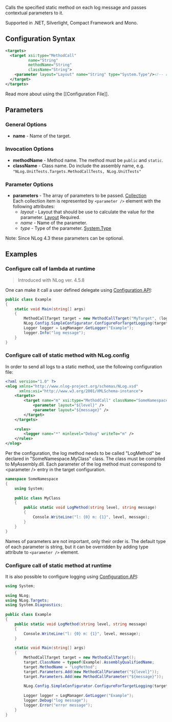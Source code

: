 Calls the specified static method on each log message and passes contextual parameters to it. 

Supported in .NET, Silverlight, Compact Framework and Mono.

## Configuration Syntax
```xml
<targets>
  <target xsi:type="MethodCall"
          name="String"
          methodName="String"
          className="String">
    <parameter layout="Layout" name="String" type="System.Type"/><!-- repeated -->
  </target>
</targets>
```
Read more about using the [[Configuration File]].

## Parameters
### General Options
* **name** - Name of the target.

### Invocation Options
* **methodName** - Method name. The method must be `public` and `static`.
* **className** - Class name. Do include the assembly name, e.g. `"NLog.UnitTests.Targets.MethodCallTests, NLog.UnitTests"`

### Parameter Options
* **parameters** - The array of parameters to be passed. [Collection](Data-types)  
Each collection item is represented by `<parameter />` element with the following attributes:
  * _layout_ - Layout that should be use to calculate the value for the parameter. [Layout](Data-types) Required.
  * _name_ - Name of the parameter.
  * _type_ - Type of the parameter. [System.Type](Data-types)

Note: Since NLog 4.3 these parameters can be optional.

## Examples

### Configure call of lambda at runtime
> Introduced with NLog ver. 4.5.8

One can make it call a user defined delegate using [Configuration API](Configuration-API):

```c#
public class Example
{
    static void Main(string[] args)
    {
        MethodCallTarget target = new MethodCallTarget("MyTarget", (logEvent,parms) => Console.WriteLine(logEvent.FormattedMessage));
        NLog.Config.SimpleConfigurator.ConfigureForTargetLogging(target, LogLevel.Debug);
        Logger logger = LogManager.GetLogger("Example");
        logger.Info("log message");
    }
}
```

### Configure call of static method with NLog.config
In order to send all logs to a static method, use the following configuration file:
```xml
<?xml version="1.0" ?>
<nlog xmlns="http://www.nlog-project.org/schemas/NLog.xsd"
      xmlns:xsi="http://www.w3.org/2001/XMLSchema-instance">
    <targets>
        <target name="m" xsi:type="MethodCall" className="SomeNamespace.MyClass, MyAssembly" methodName="LogMethod">
            <parameter layout="${level}" />
            <parameter layout="${message}" />
        </target>
    </targets>
 
    <rules>
        <logger name="*" minlevel="Debug" writeTo="m" />
    </rules>
</nlog>
```

Per the configuration, the log method needs to be called "LogMethod" be declared in "SomeNamespace.MyClass" class. The class must be compiled to MyAssembly.dll. Each parameter of the log method must correspond to \<parameter /> entry in the target configuration.

```csharp
namespace SomeNamespace
{
    using System;
 
    public class MyClass
    {
        public static void LogMethod(string level, string message)
        {
            Console.WriteLine("l: {0} m: {1}", level, message);
        }
    }
}
```

Names of parameters are not important, only their order is. The default type of each parameter is string, but it can be overridden by adding type attribute to `<parameter />` element.

### Configure call of static method at runtime
It is also possible to configure logging using [Configuration API](Configuration-API):

```csharp
using System;
 
using NLog;
using NLog.Targets;
using System.Diagnostics;
 
public class Example
{
    public static void LogMethod(string level, string message)
    {
        Console.WriteLine("l: {0} m: {1}", level, message);
    }
 
    static void Main(string[] args)
    {
        MethodCallTarget target = new MethodCallTarget();
        target.ClassName = typeof(Example).AssemblyQualifiedName;
        target.MethodName = "LogMethod";
        target.Parameters.Add(new MethodCallParameter("${level}"));
        target.Parameters.Add(new MethodCallParameter("${message}"));
 
        NLog.Config.SimpleConfigurator.ConfigureForTargetLogging(target, LogLevel.Debug);
 
        Logger logger = LogManager.GetLogger("Example");
        logger.Debug("log message");
        logger.Error("error message");
    }
}
```